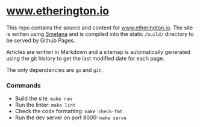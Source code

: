 # www.etherington.io

This repo contains the source and content for www.etherington.io. The site
is written using [Smetana](https://github.com/oetherington/smetana) and is
compiled into the static `/build/` directory to be served by Github Pages.

Articles are written in Markdown and a sitemap is automatically generated using
the git history to get the last modified date for each page.

The only dependencies are `go` and `git`.

### Commands

 - Build the site: `make run`
 - Run the linter: `make lint`
 - Check the code formatting: `make check-fmt`
 - Run the dev server on port 8000: `make serve`
